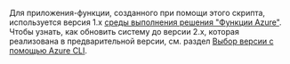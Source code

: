 Для приложения-функции, созданного при помощи этого скрипта, используется версия 1.x [среды выполнения решения "Функции Azure"](..\articles\azure-functions\functions-versions.md). Чтобы узнать, как обновить систему до версии 2.x, которая реализована в предварительной версии, см. раздел [Выбор версии с помощью Azure CLI](..\articles\azure-functions\set-runtime-version.md#target-a-version-using-azure-cli). 